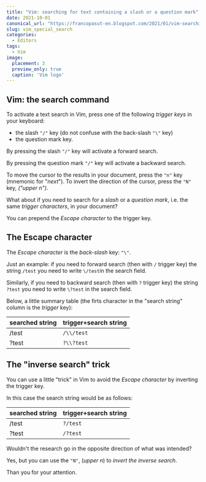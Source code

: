 ```yaml
---
title: "Vim: searching for text containing a slash or a question mark"
date: 2021-10-01
canonical_url: "https://francopasut-en.blogspot.com/2021/01/vim-searching-for-text-containing-slash.html"
slug: vim_special_search
categories:
  - Editors
tags:
  - Vim
image:
  placement: 3
  preview_only: true 
  caption: 'Vim logo'
---
```




## Vim: the search command

To activate a text search in Vim, press one of the following *trigger
keys* in your keyboard:

-   the slash `"/"` key (do not confuse with the back-slash `"\"` key)
-   the question mark key.

By pressing the slash `"/"` key will activate a forward search.

By pressing the question mark `"/"` key will activate a backward search.

To move the cursor to the results in your document, press the `"n"` key
(mnemonic for "*next*"). To invert the direction of the cursor, press
the `"N"` key, *("upper n")*.

What about if you need to search for a *slash* or a *question mark*,
i.e. the same *trigger characters*, in your document?

You can prepend the *Escape character* to the trigger key.

## The Escape character

The *Escape character* is the *back-slash* key: `"\"`.

Just an example: if you need to forward search (then with `/` trigger
key) the string `/test` you need to write `\/test`in the search field.

Similarly, if you need to backward search (then with `?` trigger key)
the string `?test` you need to write `\?test` in the search field.

Below, a little summary table (the firts character in the "search
string" column is the *trigger* key):

|  searched string  | trigger+search string |
|  -----------------| --------------------- |
|  /test            | `/\\/test`              |
|  ?test            | `?\\?test`              |

## The "inverse search" trick

You can use a little "trick" in Vim to avoid the *Escape character* by
inverting the trigger key.

In this case the search string would be as follows:

| searched string   | trigger+search string   |
| ----------------- | ----------------------- |
| /test             | `?/test`                  |
| ?test             | `/?test`                  |

Wouldn't the research go in the opposite direction of what was intended?

Yes, but you can use the `"N"`, (*upper n*) to *invert the inverse
search*.

Than you for your attention.
